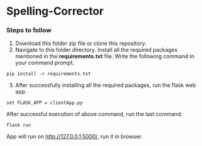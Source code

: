 # Spelling-Corrector

### Steps to follow
1. Download this folder zip file or clone this repository.
2. Navigate to this folder directory. 
Install all the required packages mentioned in the **requirements.txt** file. 
Write the following command in your command prompt.
```
pip install -r requirements.txt
```
3. After successfully installing all the required packages, run the flask web app.
```
set FLASK_APP = clientApp.py
```
After successful execution of above command, run the last command.
```
flask run
```
App will run on http://127.0.0.1:5000/, run it in browser.
